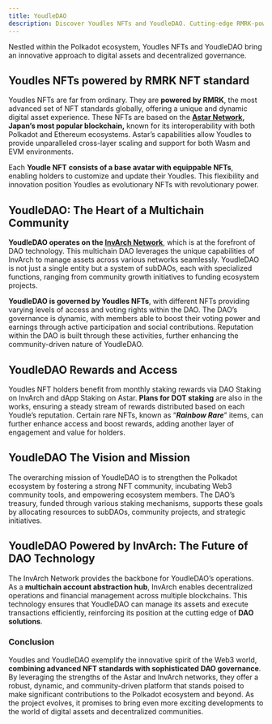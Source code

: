 ```yaml
---
title: YoudleDAO
description: Discover Youdles NFTs and YoudleDAO. Cutting-edge RMRK-powered NFTs on Astar, managing a multichain DAO on InvArch.
---
```


Nestled within the Polkadot ecosystem, Youdles NFTs and YoudleDAO bring an innovative approach to digital assets and decentralized governance.

## Youdles NFTs powered by RMRK NFT standard
Youdles NFTs are far from ordinary. They are **powered by RMRK**, the most advanced set of NFT standards globally, offering a unique and dynamic digital asset experience. These NFTs are based on the **[Astar Network](https://dablock.com/dapps/astar-network/), Japan’s most popular blockchain,** known for its interoperability with both Polkadot and Ethereum ecosystems. Astar’s capabilities allow Youdles to provide unparalleled cross-layer scaling and support for both Wasm and EVM environments.

Each **Youdle NFT** **consists of a base avatar with equippable NFTs**, enabling holders to customize and update their Youdles. This flexibility and innovation position Youdles as evolutionary NFTs with revolutionary power.

## YoudleDAO: The Heart of a Multichain Community
**YoudleDAO operates on the [InvArch Network](https://dablock.com/dapps/invarch-network/)**, which is at the forefront of DAO technology. This multichain DAO leverages the unique capabilities of InvArch to manage assets across various networks seamlessly. YoudleDAO is not just a single entity but a system of subDAOs, each with specialized functions, ranging from community growth initiatives to funding ecosystem projects.

**YoudleDAO is governed by Youdles NFTs**, with different NFTs providing varying levels of access and voting rights within the DAO. The DAO’s governance is dynamic, with members able to boost their voting power and earnings through active participation and social contributions. Reputation within the DAO is built through these activities, further enhancing the community-driven nature of YoudleDAO.

## YoudleDAO Rewards and Access
Youdles NFT holders benefit from monthly staking rewards via DAO Staking on InvArch and dApp Staking on Astar. **Plans for DOT staking** are also in the works, ensuring a steady stream of rewards distributed based on each Youdle’s reputation. Certain rare NFTs, known as “***Rainbow Rare***” items, can further enhance access and boost rewards, adding another layer of engagement and value for holders.

## YoudleDAO The Vision and Mission
The overarching mission of YoudleDAO is to strengthen the Polkadot ecosystem by fostering a strong NFT community, incubating Web3 community tools, and empowering ecosystem members. The DAO’s treasury, funded through various staking mechanisms, supports these goals by allocating resources to subDAOs, community projects, and strategic initiatives.

## YoudleDAO Powered by InvArch: The Future of DAO Technology
The InvArch Network provides the backbone for YoudleDAO’s operations. As a **multichain account abstraction hub**, InvArch enables decentralized operations and financial management across multiple blockchains. This technology ensures that YoudleDAO can manage its assets and execute transactions efficiently, reinforcing its position at the cutting edge of **DAO solutions**.

### Conclusion

Youdles and YoudleDAO exemplify the innovative spirit of the Web3 world, **combining advanced NFT standards with sophisticated DAO governance**. By leveraging the strengths of the Astar and InvArch networks, they offer a robust, dynamic, and community-driven platform that stands poised to make significant contributions to the Polkadot ecosystem and beyond. As the project evolves, it promises to bring even more exciting developments to the world of digital assets and decentralized communities.
